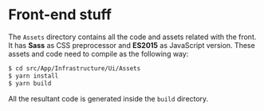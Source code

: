 # Front-end stuff
The `Assets` directory contains all the code and assets related with the front. It has **Sass** as CSS preprocessor
and **ES2015** as JavaScript version. These assets and code need to compile as the following way:
```bash
$ cd src/App/Infrastructure/Ui/Assets
$ yarn install
$ yarn build
```
All the resultant code is generated inside the `build` directory.
